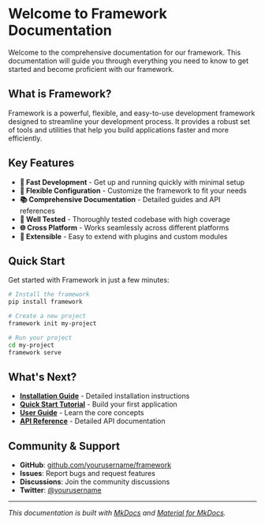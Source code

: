 # Welcome to Framework Documentation

Welcome to the comprehensive documentation for our framework. This documentation will guide you through everything you need to know to get started and become proficient with our framework.

## What is Framework?

Framework is a powerful, flexible, and easy-to-use development framework designed to streamline your development process. It provides a robust set of tools and utilities that help you build applications faster and more efficiently.

## Key Features

- **🚀 Fast Development** - Get up and running quickly with minimal setup
- **🔧 Flexible Configuration** - Customize the framework to fit your needs
- **📚 Comprehensive Documentation** - Detailed guides and API references
- **🧪 Well Tested** - Thoroughly tested codebase with high coverage
- **🌐 Cross Platform** - Works seamlessly across different platforms
- **🔌 Extensible** - Easy to extend with plugins and custom modules

## Quick Start

Get started with Framework in just a few minutes:

```bash
# Install the framework
pip install framework

# Create a new project
framework init my-project

# Run your project
cd my-project
framework serve
```

## What's Next?

- **[Installation Guide](getting-started/installation.md)** - Detailed installation instructions
- **[Quick Start Tutorial](getting-started/quick-start.md)** - Build your first application
- **[User Guide](user-guide/basic-usage.md)** - Learn the core concepts
- **[API Reference](api-reference/core-api.md)** - Detailed API documentation

## Community & Support

- **GitHub**: [github.com/yourusername/framework](https://github.com/yourusername/framework)
- **Issues**: Report bugs and request features
- **Discussions**: Join the community discussions
- **Twitter**: [@yourusername](https://twitter.com/yourusername)

---

*This documentation is built with [MkDocs](https://www.mkdocs.org/) and [Material for MkDocs](https://squidfunk.github.io/mkdocs-material/).*
